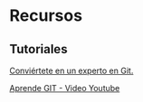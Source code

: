 # Recursos

## Tutoriales

[Conviértete en un experto en Git.](https://www.atlassian.com/es/git/tutorials)

[Aprende GIT - Video Youtube](https://www.youtube.com/watch?v=VdGzPZ31ts8&t=504s)